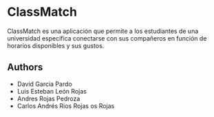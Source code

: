 # ClassMatch

ClassMatch es una aplicación que permite a los estudiantes de una universidad específica conectarse con sus compañeros en función de horarios disponibles y sus gustos.

## Authors

- David Garcia Pardo
- Luis Esteban León Rojas
- Andres Rojas Pedroza
- Carlos Andrés Rios Rojas
  os Rojas
